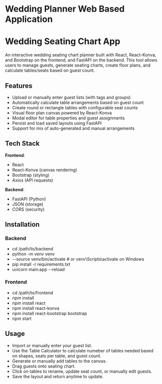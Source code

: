# Wedding Planner Web Based Application

# Wedding Seating Chart App

An interactive wedding seating chart planner built with React, React-Konva, and Bootstrap on the frontend, and FastAPI on the backend. This tool allows users to manage guests, generate seating charts, create floor plans, and calculate tables/seats based on guest count.

## Features

- Upload or manually enter guest lists (with tags and groups)
- Automatically calculate table arrangements based on guest count
- Create round or rectangle tables with configurable seat counts
- Visual floor plan canvas powered by React-Konva
- Modal editor for table properties and guest assignments
- Persist and load saved layouts using FastAPI
- Support for mix of auto-generated and manual arrangements

## Tech Stack

**Frontend**:
- React
- React-Konva (canvas rendering)
- Bootstrap (styling)
- Axios (API requests)

**Backend**:
- FastAPI (Python)
- JSON (storage)
- CORS (security) 
  
## Installation

### Backend
- cd /path/to/backend
- python -m venv venv
- --source venv/bin/activate  # or venv\Scripts\activate on Windows
- pip install -r requirements.txt
- uvicorn main:app --reload

### Frontend 
- cd /path/to/frontend
- npm install
- npm install react
- npm install react-konva
- npm install react-bootstrap bootstrap
- npm start

## Usage
- Import or manually enter your guest list.
- Use the Table Calculator to calculate numeber of tables needed based on shapes, seats per table, and guest count.
- Generate or manually add tables to the canvas.
- Drag guests onto seating chart.
- Click on tables to rename, update seat count, or manually edit guests.
- Save the layout and return anytime to update.
